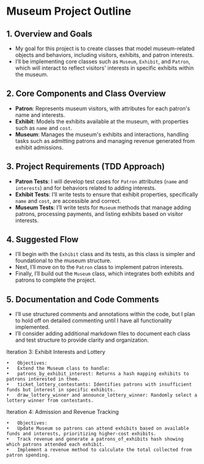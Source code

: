 # Museum Project Outline

## 1. Overview and Goals

- My goal for this project is to create classes that model museum-related objects and behaviors, including visitors, exhibits, and patron interests.
- I’ll be implementing core classes such as `Museum`, `Exhibit`, and `Patron`, which will interact to reflect visitors' interests in specific exhibits within the museum.

## 2. Core Components and Class Overview

- **Patron**: Represents museum visitors, with attributes for each patron's name and interests.
- **Exhibit**: Models the exhibits available at the museum, with properties such as `name` and `cost`.
- **Museum**: Manages the museum's exhibits and interactions, handling tasks such as admitting patrons and managing revenue generated from exhibit admissions.

## 3. Project Requirements (TDD Approach)

- **Patron Tests**: I will develop test cases for `Patron` attributes (`name` and `interests`) and for behaviors related to adding interests.
- **Exhibit Tests**: I’ll write tests to ensure that exhibit properties, specifically `name` and `cost`, are accessible and correct.
- **Museum Tests**: I’ll write tests for `Museum` methods that manage adding patrons, processing payments, and listing exhibits based on visitor interests.

## 4. Suggested Flow

- I’ll begin with the `Exhibit` class and its tests, as this class is simpler and foundational to the museum structure.
- Next, I’ll move on to the `Patron` class to implement patron interests.
- Finally, I’ll build out the `Museum` class, which integrates both exhibits and patrons to complete the project.

## 5. Documentation and Code Comments

- I’ll use structured comments and annotations within the code, but I plan to hold off on detailed commenting until I have all functionality implemented.
- I’ll consider adding additional markdown files to document each class and test structure to provide clarity and organization.


Iteration 3: Exhibit Interests and Lottery

	•	Objectives:
	•	Extend the Museum class to handle:
	•	patrons_by_exhibit_interest: Returns a hash mapping exhibits to patrons interested in them.
	•	ticket_lottery_contestants: Identifies patrons with insufficient funds but interest in specific exhibits.
	•	draw_lottery_winner and announce_lottery_winner: Randomly select a lottery winner from contestants.

Iteration 4: Admission and Revenue Tracking

	•	Objectives:
	•	Update Museum so patrons can attend exhibits based on available funds and interests, prioritizing higher-cost exhibits.
	•	Track revenue and generate a patrons_of_exhibits hash showing which patrons attended each exhibit.
	•	Implement a revenue method to calculate the total collected from patron spending.
